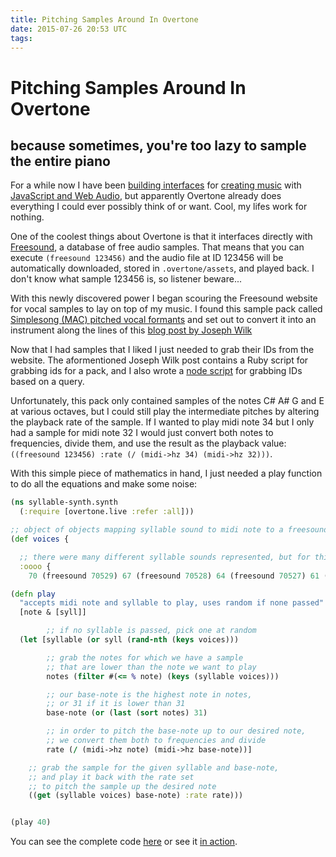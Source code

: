 ```yaml
---
title: Pitching Samples Around In Overtone
date: 2015-07-26 20:53 UTC
tags: 
---
```


# Pitching Samples Around In Overtone
## because sometimes, you're too lazy to sample the entire piano

For a while now I have been [building interfaces](http://shreddit-hard-co.re/) for [creating music](http://coleww.github.io/problumz/) with [JavaScript and Web Audio](https://www.npmjs.com/package/drone-e-o-synth), but apparently Overtone already does everything I could ever possibly think of or want. Cool, my lifes work for nothing.

One of the coolest things about Overtone is that it interfaces directly with [Freesound](https://www.freesound.org/), a database of free audio samples. That means that you can execute `(freesound 123456)` and the audio file at ID 123456 will be automatically downloaded, stored in `.overtone/assets`, and played back. I don't know what sample 123456 is, so listener beware... 

With this newly discovered power I began scouring the Freesound website for vocal samples to lay on top of my music. I found this sample pack called [Simplesong (MAC) pitched vocal formants](https://www.freesound.org/people/beskhu/packs/4560/) and set out to convert it into an instrument along the lines of this [blog post by Joseph Wilk](http://blog.josephwilk.net/clojure/creating-instruments-with-overtone.html)

Now that I had samples that I liked I just needed to grab their IDs from the website. The aformentioned Joseph Wilk post contains a Ruby script for grabbing ids for a pack, and I also wrote a [node script](https://gist.github.com/coleww/939bc606645c57dd1b29) for grabbing IDs based on a query. 

Unfortunately, this pack only contained samples of the notes C# A# G and E at various octaves, but I could still play the intermediate pitches by altering the playback rate of the sample. If I wanted to play midi note 34 but I only had a sample for midi note 32 I would just convert both notes to frequencies, divide them, and use the result as the playback value: `((freesound 123456) :rate (/ (midi->hz 34) (midi->hz 32)))`. 

With this simple piece of mathematics in hand, I just needed a play function to do all the equations and make some noise:

```clojure
(ns syllable-synth.synth
  (:require [overtone.live :refer :all]))

;; object of objects mapping syllable sound to midi note to a freesound sample
(def voices {

  ;; there were many different syllable sounds represented, but for this example we can only make "oooo" sounds
  :oooo {
    70 (freesound 70529) 67 (freesound 70528) 64 (freesound 70527) 61 (freesound 70526) 58 (freesound 70525) 55 (freesound 70524) 52 (freesound 70523) 49 (freesound 70522) 46 (freesound 70521) 43 (freesound 70520) 40 (freesound 70519) 37 (freesound 70518) 34 (freesound 70517) 31 (freesound 70516)}})

(defn play
  "accepts midi note and syllable to play, uses random if none passed"
  [note & [syll]]

        ;; if no syllable is passed, pick one at random
  (let [syllable (or syll (rand-nth (keys voices)))

        ;; grab the notes for which we have a sample 
        ;; that are lower than the note we want to play
        notes (filter #(<= % note) (keys (syllable voices)))

        ;; our base-note is the highest note in notes, 
        ;; or 31 if it is lower than 31
        base-note (or (last (sort notes) 31)

        ;; in order to pitch the base-note up to our desired note, 
        ;; we convert them both to frequencies and divide
        rate (/ (midi->hz note) (midi->hz base-note))]

    ;; grab the sample for the given syllable and base-note,
    ;; and play it back with the rate set 
    ;; to pitch the sample up the desired note
    ((get (syllable voices) base-note) :rate rate)))


(play 40)

```

You can see the complete code [here](https://github.com/coleww/my-symphony/blob/master/src/my_symphony/silly-bills.clj) or see it [in action](https://github.com/coleww/my-symphony/blob/master/src/my_symphony/beat.clj).


